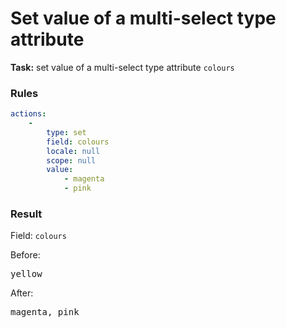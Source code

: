 # Set value of a multi-select type attribute


**Task:** set value of a multi-select type attribute `colours`

### Rules

```yaml
actions:
    -
        type: set
        field: colours
        locale: null
        scope: null
        value:
            - magenta
            - pink
```

### Result

Field: `colours`

Before: <pre>yellow</pre>

After: <pre>magenta, pink</pre>
